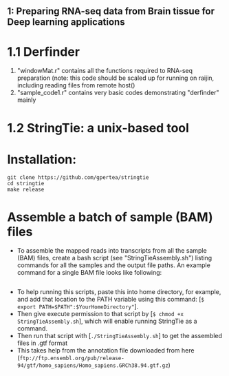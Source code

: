 ## 1: Preparing RNA-seq data from Brain tissue for Deep learning applications
# 1.1 Derfinder
1) "windowMat.r" contains all the functions required to RNA-seq preparation (note: this code should be scaled up for running on raijin, including reading files from remote host()
2) "sample_code1.r" contains very basic codes demonstrating "derfinder" mainly

# 1.2 StringTie: a unix-based tool 

# Installation:
```
git clone https://github.com/gpertea/stringtie
cd stringtie
make release 
```

# Assemble a batch of sample (BAM) files 
- To assemble the mapped reads into transcripts from all the sample (BAM) files, create a bash script (see "StringTieAssembly.sh") listing commands for all the samples and the output file paths. An example command for a single BAM file looks like following:
```stringtie	/Volumes/Seagate/STAR_Output/AN00493_ba41_42_22/AN00493_ba41_42_22Aligned.out.sorted.bam	-l	AN00493_ba41_42_22	-p	8	-G	/Users/rna/Homo_sapiens.GRCh38.94.chr.gtf	-o	/Volumes/Seagate/STAR_Output/stringtieAssembly/AN00493_ba41_42_22.gtf
```
- To help running this scripts, paste this into home directory, for example, and add that location to the PATH variable using this command: [```$ export PATH=$PATH":$YourHomeDirectory"```]. 
- Then give execute permission to that script by [```$ chmod +x StringTieAssembly.sh```], which will enable running StringTie as a command.
- Then run that script with [```./StringTieAssembly.sh```] to get the assembled files in .gtf format
- This takes help from the annotation file downloaded from here (```ftp://ftp.ensembl.org/pub/release-94/gtf/homo_sapiens/Homo_sapiens.GRCh38.94.gtf.gz```)

